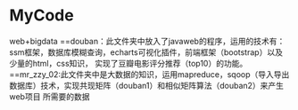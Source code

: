 # MyCode
web+bigdata
==douban：此文件夹中放入了javaweb的程序，运用的技术有：ssm框架，数据库模糊查询，echarts可视化插件，前端框架（bootstrap）以及少量的html，css知识，
实现了豆瓣电影评分推荐（top10）的功能。
==mr_zzy_02:此文件夹中是大数据的知识，运用mapreduce，sqoop（导入导出数据库）技术，实现共现矩阵（douban1）和相似矩阵算法（douban2）来产生web项目
所需要的数据
